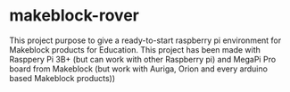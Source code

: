 # makeblock-rover
This project purpose to give a ready-to-start raspberry pi environment for Makeblock products for Education. This project has been made with Rasppery Pi 3B+ (but can work with other Raspberry pi) and MegaPi Pro board from Makeblock (but work with Auriga, Orion and every arduino based Makeblock products))  
